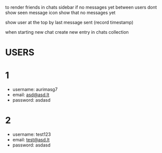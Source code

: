 to render friends in chats sidebar
if no messages yet between users dont show seen message icon
show that no messages yet

show user at the top by last message sent (record timestamp)

when starting new chat create new entry in chats collection

# USERS

# 1

- username: aurimasg7
- email: asd@asd.lt
- password: asdasd

# 2

- username: test123
- email: test@asd.lt
- password: asdasd

